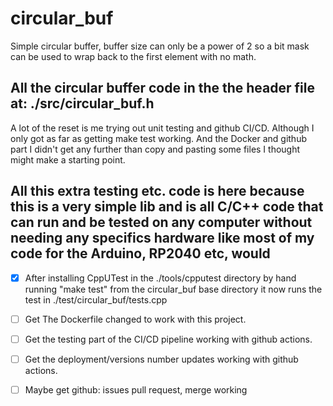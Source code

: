 # circular_buf

Simple circular buffer, buffer size can only be a power of 2 so a bit mask can be used to wrap back to the first element with no math.

## All the circular buffer code in the the header file at: ./src/circular_buf.h

A lot of the reset is me trying out unit testing and github CI/CD. Although I only got as far as getting make test working. And the Docker and github part I didn't get any further than copy and pasting some files I thought might make a starting point.

## All this extra testing etc. code is here because this is a very simple lib and is all C/C++ code that can run and be tested on any computer without needing any specifics hardware like most of my code for the Arduino, RP2040 etc, would

* [x] After installing CppUTest in the ./tools/cpputest directory by hand running "make test" from the circular_buf base directory it now runs the test in ./test/circular_buf/tests.cpp

* [ ] Get The Dockerfile changed to work with this project.
* [ ] Get the testing part of the CI/CD pipeline working with github actions.
* [ ] Get the deployment/versions number updates working with github actions.
* [ ] Maybe get github: issues pull request, merge working
